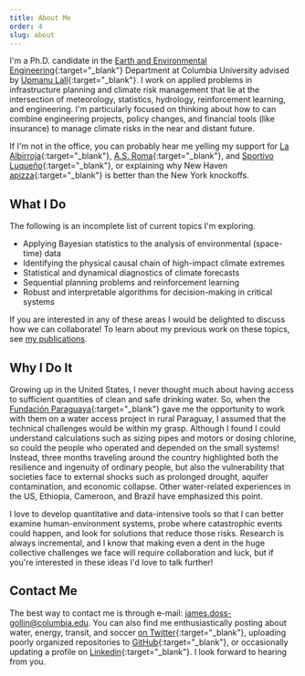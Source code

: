 ```yaml
---
title: About Me
order: 4
slug: about
---
```


I'm a Ph.D. candidate in the [Earth and Environmental Engineering](https://eee.columbia.edu/){:target="_blank"} Department at Columbia University advised by [Upmanu Lall](https://columbia.edu/~ula2){:target="_blank"}.
I work on applied problems in infrastructure planning and climate risk management that lie at the intersection of meteorology, statistics, hydrology, reinforcement learning, and engineering.
I'm particularly focused on thinking about how to can combine engineering projects, policy changes, and financial tools (like insurance) to manage climate risks in the near and distant future.

If I'm not in the office, you can probably hear me yelling my support for [La Albirroja](https://twitter.com/albirroja?lang=en){:target="_blank"}, [A.S. Roma](https://www.chiesaditotti.com/){:target="_blank"}, and [Sportivo Luqueño](http://clubsportivoluqueno.com.py/){:target="_blank"}, or explaining why New Haven [apizza](https://www.nhregister.com/news/article/An-upcoming-film-celebrates-New-Haven-s-holy-12576171.php){:target="_blank"} is better than the New York knockoffs.

## What I Do

The following is an incomplete list of current topics I'm exploring.

* Applying Bayesian statistics to the analysis of environmental (space-time) data
* Identifying the physical causal chain of high-impact climate extremes
* Statistical and dynamical diagnostics of climate forecasts
* Sequential planning problems and reinforcement learning
* Robust and interpretable algorithms for decision-making in critical systems

If you are interested in any of these areas I would be delighted to discuss how we can collaborate!
To learn about my previous work on these topics, see [my publications](publications).

## Why I Do It

Growing up in the United States, I never thought much about having access to sufficient quantities of clean and safe drinking water.
So, when the [Fundación Paraguaya](http://www.fundacionparaguaya.org.py/?lang=en){:target="_blank"} gave me the opportunity to work with them on a water access project in rural Paraguay, I assumed that the technical challenges would be within my grasp.
Although I found I could understand calculations such as sizing pipes and motors or dosing chlorine, so could the people who operated and depended on the small systems!
Instead, three months traveling around the country highlighted both the resilience and ingenuity of ordinary people, but also the vulnerability that societies face to external shocks such as prolonged drought, aquifer contamination, and economic collapse.
Other water-related experiences in the US, Ethiopia, Cameroon, and Brazil have emphasized this point.

I love to develop quantitative and data-intensive tools so that I can better examine human-environment systems, probe where catastrophic events could happen, and look for solutions that reduce those risks.
Research is always incremental, and I know that making even a dent in the huge collective challenges we face will require collaboration and luck, but if you're interested in these ideas I'd love to talk further!

## Contact Me

The best way to contact me is through e-mail: [james.doss-gollin@columbia.edu](mailto:james.doss-gollin@columbia.edu).
You can also find me enthusiastically posting about water, energy, transit, and soccer [on Twitter](http://twitter.com/jdossgollin){:target="_blank"}, uploading poorly organized repositories to [GitHub](https://github.com/jdossgollin){:target="_blank"}, or occasionally updating a profile on [Linkedin](https://www.linkedin.com/in/jamesdossgollin/){:target="_blank"}.
I look forward to hearing from you.
